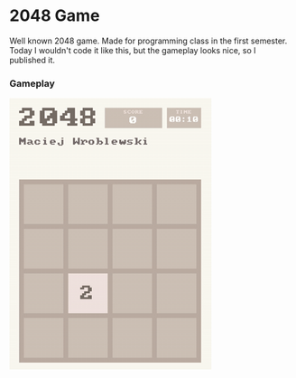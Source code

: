 # 2048 Game
Well known 2048 game. Made for programming class in the first semester. Today I wouldn't code it like this, but the gameplay looks nice, so I published it.

### Gameplay
![alt-text](https://github.com/wrobcio789/2048-Game/blob/master/img/2048%20gameplay.gif)
